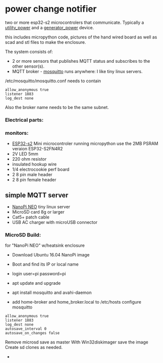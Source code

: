# power change notifier

two or more esp32-s2 microcontrolers that communicate. Typically a [utility_power](src/utility_power) and a [generator_power](src/generator_power) device.

this includes micropython code, pictures of the hand wired board as well as scad and stl files to make the enclosure.

The system consists of:
 - 2 or more sensors that publishes MQTT status and subscribes to the other sensor(s).
 - MQTT broker - [mosquitto](https://mosquitto.org/) runs anywhere: I like tiny linux servers.

/etc/mosquitto/mosquitto.conf needs to contain
```
allow_anonymous true
listener 1883
log_dest none
```
Also the broker name needs to be the same subnet.

###  Electrical parts:
### monitors:
 - [ESP32-s2](https://www.wemos.cc/en/latest/s2/s2_mini.html) Mini microcontroler running micropython use the 2MB PSRAM veraion ESP32-S2FN4R2
 - 2V LED 5mm
 - 220 ohm resistor
 - insulated hookup wire
 - 1/4 electrocookie perf board
 - 2 8 pin male header
 - 2 8 pin female header
## simple MQTT server
 - [NanoPi NEO](https://wiki.friendlyelec.com/wiki/index.php/NanoPi_NEO) tiny linux server
 - MicroSD card 8g or larger
 - Cat5+ patch cable
 - USB AC charger with microUSB connector  
### MicroSD Build:
for "NanoPi NEO" w/heatsink enclosure    
 - Download Ubuntu 16.04 NanoPi image

 - Boot and find its IP or local name
 - login user=pi password=pi
 - apt update and upgrade
 - apt install mosquitto and avahi-daemon
 - add home-broker and home_broker.local to /etc/hosts 
configure mosquitto 
```
allow_anonymous true
listener 1883
log_dest none
autosave_interval 0
autosave_on_changes false
```  
Remove microsd save as master
With Win32diskimager save the image
Create sd clones as needed.



 - 
